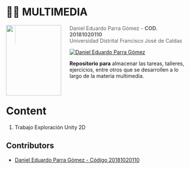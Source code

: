 # 🐱‍💻  **MULTIMEDIA**

<img src="https://seeklogo.com/images/U/Universidad_distrital_Francisco_Jose_de_Caldas-logo-D1988258C8-seeklogo.com.png" align="left"  width="150px" height="192px"/>
<img align="left" width="0" height="192px" hspace="10"/>



> Daniel Eduardo Parra Gómez  - **COD. 20181020110**
> <br>
> Universidad Distrital Francisco José de Caldas


[![Daniel Eduardo Parra Gómez](https://img.shields.io/badge/Dannyngve5-github-br?style=flat-square)](https://github.com/Dannyngve5)


**Repositorio para** almacenar las tareas, talleres, ejercicios, entre otros que se desarrollen a lo largo de la materia multimedia.

<br>

# Content

1. Trabajo Exploración Unity 2D


## Contributors

- [Daniel Eduardo Parra Gómez - Código 20181020110][1]

[1]:https://github.com/Dannyngve5
